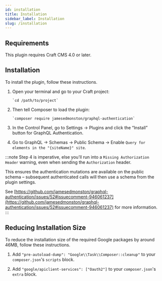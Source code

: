 ```yaml
---
id: installation
title: Installation
sidebar_label: Installation
slug: /installation
---
```


## Requirements

This plugin requires Craft CMS 4.0 or later.

## Installation

To install the plugin, follow these instructions.

1.  Open your terminal and go to your Craft project:

        `cd /path/to/project`

2.  Then tell Composer to load the plugin:

        `composer require jamesedmonston/graphql-authentication`

3.  In the Control Panel, go to Settings → Plugins and click the “Install” button for GraphQL Authentication.

4.  Go to GraphQL -> Schemas -> Public Schema -> Enable `Query for elements in the "{siteName}" site`.

:::note
Step 4 is imperative, else you'll run into a `Missing Authorization Header` warning, even when sending the `Authorization` header.

This ensures the authentication mutations are available on the public schema – subsequent authenticated calls will then use a schema from the plugin settings.

See [https://github.com/jamesedmonston/graphql-authentication/issues/52#issuecomment-946061237](https://github.com/jamesedmonston/graphql-authentication/issues/52#issuecomment-946061237) for more information.
:::

## Reducing Installation Size

To reduce the installation size of the required Google packages by around 46MB, follow these instructions.

1.  Add `"pre-autoload-dump": "Google\\Task\\Composer::cleanup"` to your `composer.json`'s `scripts` block.

2.  Add `"google/apiclient-services": ["Oauth2"]` to your `composer.json`'s `extra` block.
